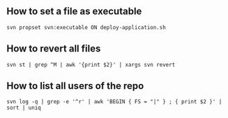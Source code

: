 

## How to set a file as executable

    svn propset svn:executable ON deploy-application.sh

## How to revert all files

    svn st | grep ^M | awk '{print $2}' | xargs svn revert

## How to list all users of the repo

    svn log -q | grep -e '^r' | awk 'BEGIN { FS = "|" } ; { print $2 }' | sort | uniq

